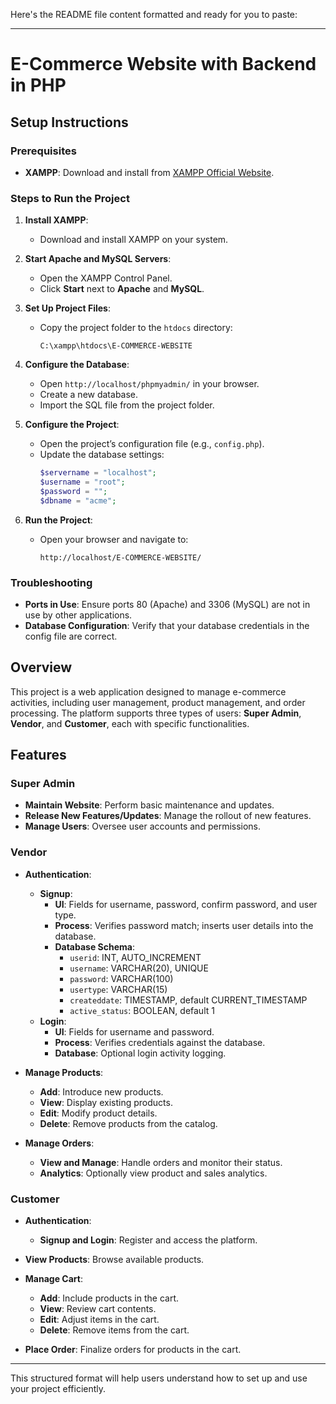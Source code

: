 Here's the README file content formatted and ready for you to paste:

---

# E-Commerce Website with Backend in PHP

## Setup Instructions

### Prerequisites
- **XAMPP**: Download and install from [XAMPP Official Website](https://www.apachefriends.org/index.html).

### Steps to Run the Project

1. **Install XAMPP**:
   - Download and install XAMPP on your system.

2. **Start Apache and MySQL Servers**:
   - Open the XAMPP Control Panel.
   - Click **Start** next to **Apache** and **MySQL**.

3. **Set Up Project Files**:
   - Copy the project folder to the `htdocs` directory:
     ```
     C:\xampp\htdocs\E-COMMERCE-WEBSITE
     ```

4. **Configure the Database**:
   - Open `http://localhost/phpmyadmin/` in your browser.
   - Create a new database.
   - Import the SQL file from the project folder.

5. **Configure the Project**:
   - Open the project’s configuration file (e.g., `config.php`).
   - Update the database settings:
     ```php
     $servername = "localhost";
     $username = "root";
     $password = "";
     $dbname = "acme";
     ```

6. **Run the Project**:
   - Open your browser and navigate to:
     ```
     http://localhost/E-COMMERCE-WEBSITE/
     ```

### Troubleshooting
- **Ports in Use**: Ensure ports 80 (Apache) and 3306 (MySQL) are not in use by other applications.
- **Database Configuration**: Verify that your database credentials in the config file are correct.

## Overview

This project is a web application designed to manage e-commerce activities, including user management, product management, and order processing. The platform supports three types of users: **Super Admin**, **Vendor**, and **Customer**, each with specific functionalities.

## Features

### Super Admin
- **Maintain Website**: Perform basic maintenance and updates.
- **Release New Features/Updates**: Manage the rollout of new features.
- **Manage Users**: Oversee user accounts and permissions.

### Vendor
- **Authentication**:
  - **Signup**:
    - **UI**: Fields for username, password, confirm password, and user type.
    - **Process**: Verifies password match; inserts user details into the database.
    - **Database Schema**:
      - `userid`: INT, AUTO_INCREMENT
      - `username`: VARCHAR(20), UNIQUE
      - `password`: VARCHAR(100)
      - `usertype`: VARCHAR(15)
      - `createddate`: TIMESTAMP, default CURRENT_TIMESTAMP
      - `active_status`: BOOLEAN, default 1
  - **Login**:
    - **UI**: Fields for username and password.
    - **Process**: Verifies credentials against the database.
    - **Database**: Optional login activity logging.

- **Manage Products**:
  - **Add**: Introduce new products.
  - **View**: Display existing products.
  - **Edit**: Modify product details.
  - **Delete**: Remove products from the catalog.

- **Manage Orders**:
  - **View and Manage**: Handle orders and monitor their status.
  - **Analytics**: Optionally view product and sales analytics.

### Customer
- **Authentication**:
  - **Signup and Login**: Register and access the platform.
- **View Products**: Browse available products.

- **Manage Cart**:
  - **Add**: Include products in the cart.
  - **View**: Review cart contents.
  - **Edit**: Adjust items in the cart.
  - **Delete**: Remove items from the cart.

- **Place Order**: Finalize orders for products in the cart.

--- 

This structured format will help users understand how to set up and use your project efficiently.
